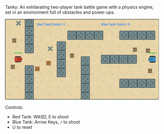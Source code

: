 Tanky: An exhilarating two-player tank battle game with a physics engine, set in an environment full of obstacles and power-ups.

![gameplay](gameplay.png)

Controls:
- Red Tank: WASD, E to shoot
- Blue Tank: Arrow Keys, `/` to shoot
- U to reset